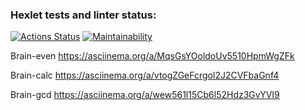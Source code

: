 ### Hexlet tests and linter status:

[![Actions Status](https://github.com/Irina0110/frontend-project-44/actions/workflows/hexlet-check.yml/badge.svg)](https://github.com/Irina0110/frontend-project-44/actions)
[![Maintainability](https://api.codeclimate.com/v1/badges/b6d7f02d9cac3c3f99e0/maintainability)](https://codeclimate.com/github/Irina0110/frontend-project-44/maintainability)

Brain-even  https://asciinema.org/a/MqsGsYOoldoUv5510HpmWgZFk

Brain-calc  https://asciinema.org/a/vtogZGeFcrgol2J2CVFbaGnf4

Brain-gcd  https://asciinema.org/a/wew561l15Cb6l52Hdz3GvYVI9
